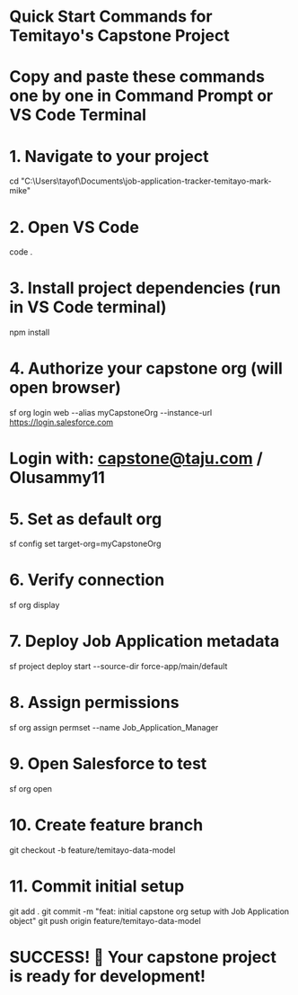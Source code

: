 # Quick Start Commands for Temitayo's Capstone Project

# Copy and paste these commands one by one in Command Prompt or VS Code Terminal

# 1. Navigate to your project
cd "C:\Users\tayof\Documents\job-application-tracker-temitayo-mark-mike"

# 2. Open VS Code
code .

# 3. Install project dependencies (run in VS Code terminal)
npm install

# 4. Authorize your capstone org (will open browser)
sf org login web --alias myCapstoneOrg --instance-url https://login.salesforce.com
# Login with: capstone@taju.com / Olusammy11

# 5. Set as default org
sf config set target-org=myCapstoneOrg

# 6. Verify connection
sf org display

# 7. Deploy Job Application metadata
sf project deploy start --source-dir force-app/main/default

# 8. Assign permissions
sf org assign permset --name Job_Application_Manager

# 9. Open Salesforce to test
sf org open

# 10. Create feature branch
git checkout -b feature/temitayo-data-model

# 11. Commit initial setup
git add .
git commit -m "feat: initial capstone org setup with Job Application object"
git push origin feature/temitayo-data-model

# SUCCESS! 🎉 Your capstone project is ready for development!